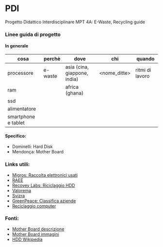 # PDI
Progetto Didattico Interdisciplinare MPT 4A: E-Waste, Recycling guide

### Linee guida di progetto
#### In generale


| cosa | perchè | dove  | chi | quando |
|---| --- | --- | --- | --- |
| processore | e-waste | asia (cina, giappone, india) | <nome_ditte> | ritmi di lavoro |
| ram | | africa (ghana) | | |
| ssd | | | | |
| alimentatore | | | | |
| smartphone e tablet | | | | |

#### Specifico:
- Dominelli: Hard Disk
- Mendonça: Mother Board

### Links utili:
- [Migros: Raccolta elettronici usati](https://generation-m.migros.ch/it/vivere-in-modo-sostenibile/guida-al-riciclaggio-migros.html)
- [RAEE](http://www.alcapower.com/it/info/ambiente)
- [Recovey Labs: Riciclaggio HDD](http://www.recoverylabs.it/servizi/riciclaggio.htm)
- [Valorema](http://www.valorema.com/it/electronics/)
- [Svizra](https://www.svizzeraenergia.ch/page/it-ch/riciclaggio)
- [GreenPeace: Classifica aziende](http://www.greenpeace.org/italy/it/campagne/inquinamento/Elettronica-verde/eco-guida/)
- [Reciclaggio computer](https://www.securis.com/how-a-computer-is-recycled-literally/)


### Fonti:
- [Mother Board descrizione](https://it.wikipedia.org/wiki/Scheda_madre)
- [Mother Board immagini](https://www.fastweb.it/internet/scheda-madre-che-cos-e/)
- [HDD Wikipedia](https://it.wikipedia.org/wiki/Disco_rigido#Principi_fisici_di_registrazione_magnetica_e_lettura)
